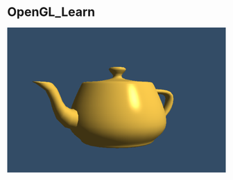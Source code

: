 # OpenGL_Learn
![teapot](https://github.com/JiangMinyang/OpenGL_Learn/blob/master/images/teapot.png)
